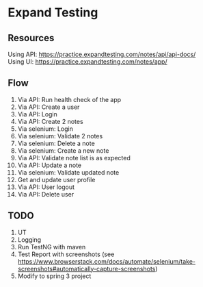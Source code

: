 # Expand Testing

## Resources
Using API: https://practice.expandtesting.com/notes/api/api-docs/ <br>
Using UI: https://practice.expandtesting.com/notes/app/

## Flow
1. Via API: Run health check of the app
2. Via API: Create a user
3. Via API: Login
4. Via API: Create 2 notes
5. Via selenium: Login
6. Via selenium: Validate 2 notes
7. Via selenium: Delete a note
8. Via selenium: Create a new note
9. Via API: Validate note list is as expected
10. Via API: Update a note
11. Via selenium: Validate updated note
12. Get and update user profile
13. Via API: User logout
14. Via API: Delete user

## TODO
1. UT
2. Logging
3. Run TestNG with maven
4. Test Report with screenshots (see https://www.browserstack.com/docs/automate/selenium/take-screenshots#automatically-capture-screenshots)
5. Modify to spring 3 project

